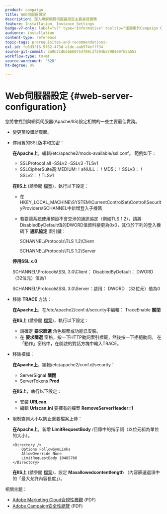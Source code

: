 ```yaml
---
product: campaign
title: Web伺服器設定
description: 深入瞭解網頁伺服器設定主要最佳實務
feature: Installation, Instance Settings
badge-v7-only: label="v7" type="Informative" tooltip="僅適用於Campaign Classic v7"
audience: installation
content-type: reference
topic-tags: prerequisites-and-recommendations-
exl-id: fc0d3f16-5f62-473d-a1de-aab574eff734
source-git-commit: 3a9b21d626b60754789c3f594ba798309f62a553
workflow-type: tm+mt
source-wordcount: '328'
ht-degree: 0%

---
```


# Web伺服器設定 {#web-server-configuration}



您將會找到與網頁伺服器(Apache/IIS)設定相關的一些主要最佳實務。

* 變更預設錯誤頁面。

* 停用舊的SSL版本和加密：

  **在Apache上**，編輯/etc/apache2/mods-available/ssl.conf。 範例如下：

   * SSLProtocol all -SSLv2 -SSLv3 -TLSv1
   * SSLCipherSuite高:MEDIUM:！aNULL：！MD5：！SSLv3：！SSLv2：！TLSv1

  **在IIS上** (請參閱 [檔案](https://support.microsoft.com/en-us/kb/245030))，執行以下設定：

   * 在HKEY_LOCAL_MACHINE\SYSTEM\CurrentControlSet\Control\SecurityProviders\SCHANNEL中新增登入子機碼
   * 若要讓系統使用預設不會交涉的通訊協定（例如TLS 1.2），請將DisabledByDefault值的DWORD值資料變更為0x0，其位於下列的登入機碼下 **通訊協定** 索引鍵：

     SCHANNEL\Protocols\TLS 1.2\Client

     SCHANNEL\Protocols\TLS 1.2\Server

  **停用SSL x.0**

  SCHANNEL\Protocols\SSL 3.0\Client： DisabledByDefault： DWORD （32位元）值為1

  SCHANNEL\Protocols\SSL 3.0\Server：啟用： DWORD （32位元）值為0

* 移除 **TRACE** 方法：

  **在Apache上**，在/etc/apache2/conf.d/security中編輯： TraceEnable **關閉**

  **在IIS上** (請參閱 [檔案](https://www.iis.net/configreference/system.webserver/security/requestfiltering/verbs))，執行以下設定：

   * 請確定 **要求篩選** 角色服務或功能已安裝。
   * 在 **要求篩選** 窗格，按一下HTTP動詞索引標籤，然後按一下拒絕動詞。 在「動作」窗格中，在開啟的對話方塊中輸入TRACE。

* 移除橫幅：

  **在Apache上**，編輯/etc/apache2/conf.d/security：

   * ServerSignal **關閉**
   * ServerTokens **Prod**

  **在IIS上**，執行以下設定：

   * 安裝 **URLcan**.
   * 編輯 **Urlscan.ini** 要擁有的檔案 **RemoveServerHeader=1**

* 限制查詢大小以防止重要檔案上傳：

  **在Apache上**，新增 **LimitRequestBody** /目錄中的指示詞（以位元組為單位的大小）。

  ```
  <Directory />
      Options FollowSymLinks
      AllowOverride None
      LimitRequestBody 10485760
  </Directory>
  ```

  **在IIS上** (請參閱 [檔案](https://www.iis.net/configreference/system.webserver/security/requestfiltering/requestlimits))，設定 **Maxallowedcontentlength** （內容篩選選項中的「最大允許內容長度」）。

相關主題：

* [Adobe Marketing Cloud合規性概觀](https://experienceleague.adobe.com/docs/core-services/assets/Adobe-Marketing-Cloud-Privacy-and-Security-Overview.pdf) (PDF)
* [Adobe Campaign安全性總覽](https://www.adobe.com/content/dam/cc/en/security/pdfs/ADB-CampaignSecurity-WP.pdf) (PDF)
